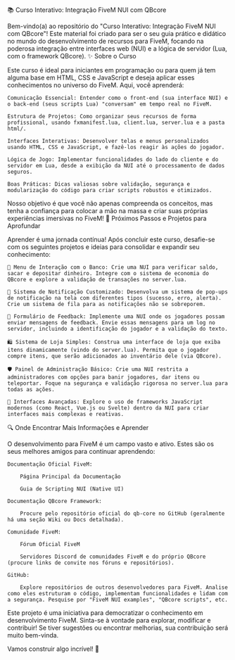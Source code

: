 📚 Curso Interativo: Integração FiveM NUI com QBcore

Bem-vindo(a) ao repositório do "Curso Interativo: Integração FiveM NUI com QBcore"! Este material foi criado para ser o seu guia prático e didático no mundo do desenvolvimento de recursos para FiveM, focando na poderosa integração entre interfaces web (NUI) e a lógica de servidor (Lua, com o framework QBcore).
✨ Sobre o Curso

Este curso é ideal para iniciantes em programação ou para quem já tem alguma base em HTML, CSS e JavaScript e deseja aplicar esses conhecimentos no universo do FiveM. Aqui, você aprenderá:

    Comunicação Essencial: Entender como o front-end (sua interface NUI) e o back-end (seus scripts Lua) "conversam" em tempo real no FiveM.

    Estrutura de Projetos: Como organizar seus recursos de forma profissional, usando fxmanifest.lua, client.lua, server.lua e a pasta html/.

    Interfaces Interativas: Desenvolver telas e menus personalizados usando HTML, CSS e JavaScript, e fazê-los reagir às ações do jogador.

    Lógica de Jogo: Implementar funcionalidades do lado do cliente e do servidor em Lua, desde a exibição da NUI até o processamento de dados seguros.

    Boas Práticas: Dicas valiosas sobre validação, segurança e modularização do código para criar scripts robustos e otimizados.

Nosso objetivo é que você não apenas compreenda os conceitos, mas tenha a confiança para colocar a mão na massa e criar suas próprias experiências imersivas no FiveM!
🚀 Próximos Passos e Projetos para Aprofundar

Aprender é uma jornada contínua! Após concluir este curso, desafie-se com os seguintes projetos e ideias para consolidar e expandir seu conhecimento:

    🏦 Menu de Interação com o Banco: Crie uma NUI para verificar saldo, sacar e depositar dinheiro. Integre com o sistema de economia do QBcore e explore a validação de transações no server.lua.

    💬 Sistema de Notificação Customizado: Desenvolva um sistema de pop-ups de notificação na tela com diferentes tipos (sucesso, erro, alerta). Crie um sistema de fila para as notificações não se sobreporem.

    📝 Formulário de Feedback: Implemente uma NUI onde os jogadores possam enviar mensagens de feedback. Envie essas mensagens para um log no servidor, incluindo a identificação do jogador e a validação do texto.

    🛍️ Sistema de Loja Simples: Construa uma interface de loja que exiba itens dinamicamente (vindo do server.lua). Permita que o jogador compre itens, que serão adicionados ao inventário dele (via QBcore).

    🛡️ Painel de Administração Básico: Crie uma NUI restrita a administradores com opções para banir jogadores, dar itens ou teleportar. Foque na segurança e validação rigorosa no server.lua para todas as ações.

    🎨 Interfaces Avançadas: Explore o uso de frameworks JavaScript modernos (como React, Vue.js ou Svelte) dentro da NUI para criar interfaces mais complexas e reativas.

🔍 Onde Encontrar Mais Informações e Aprender

O desenvolvimento para FiveM é um campo vasto e ativo. Estes são os seus melhores amigos para continuar aprendendo:

    Documentação Oficial FiveM:

        Página Principal da Documentação

        Guia de Scripting NUI (Native UI)

    Documentação QBcore Framework:

        Procure pelo repositório oficial do qb-core no GitHub (geralmente há uma seção Wiki ou Docs detalhada).

    Comunidade FiveM:

        Fórum Oficial FiveM

        Servidores Discord de comunidades FiveM e do próprio QBcore (procure links de convite nos fóruns e repositórios).

    GitHub:

        Explore repositórios de outros desenvolvedores para FiveM. Analise como eles estruturam o código, implementam funcionalidades e lidam com a segurança. Pesquise por "FiveM NUI examples", "QBcore scripts", etc.

Este projeto é uma iniciativa para democratizar o conhecimento em desenvolvimento FiveM. Sinta-se à vontade para explorar, modificar e contribuir! Se tiver sugestões ou encontrar melhorias, sua contribuição será muito bem-vinda.

Vamos construir algo incrível! 🚀